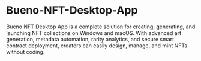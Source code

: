 # Bueno-NFT-Desktop-App
Bueno NFT Desktop App is a complete solution for creating, generating, and launching NFT collections on Windows and macOS. With advanced art generation, metadata automation, rarity analytics, and secure smart contract deployment, creators can easily design, manage, and mint NFTs without coding.
